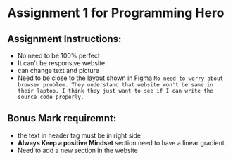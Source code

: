 # Assignment 1 for Programming Hero



## Assignment Instructions:

- No need to be 100% perfect
- It can't be responsive website
- can change text and picture
- Need to be close to the layout shown in Figma
`No need to worry about browser problem. They understand that website won't be same in their laptop. I think they just want to see if I can write the source code properly.`

## Bonus Mark requiremnt:
- the text in header tag must be in right side
- **Always Keep a positive Mindset** section need to have a linear gradient. 
- Need to add a new section in the website 